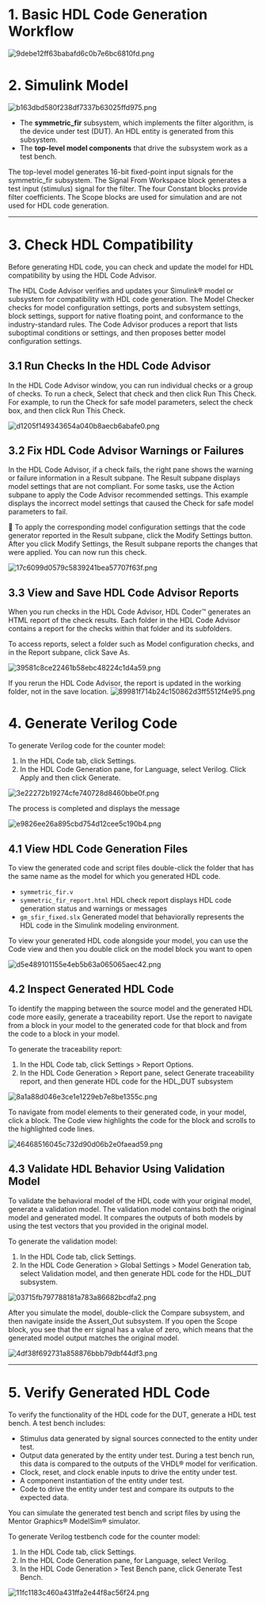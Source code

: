 

# 1. Basic HDL Code Generation Workflow
![9debe12ff63babafd6c0b7e6bc6810fd.png](./_resources/9debe12ff63babafd6c0b7e6bc6810fd.png)

# 2. Simulink Model

![b163dbd580f238df7337b63025ffd975.png](./_resources/b163dbd580f238df7337b63025ffd975.png)

- The **symmetric_fir** subsystem, which implements the filter algorithm, is the device under test (DUT). An HDL entity is generated from this subsystem.
- The **top-level model components** that drive the subsystem work as a test bench.

The top-level model generates 16-bit fixed-point input signals for the symmetric_fir subsystem. The Signal From Workspace block generates a test input (stimulus) signal for the filter. The four Constant blocks provide filter coefficients. The Scope blocks are used for simulation and are not used for HDL code generation.

* * * 

# 3. Check HDL Compatibility
Before generating HDL code, you can check and update the model for HDL compatibility by using the HDL Code Advisor. 

The HDL Code Advisor verifies and updates your Simulink® model or subsystem for compatibility with HDL code generation. The Model Checker checks for model configuration settings, ports and subsystem settings, block settings, support for native floating point, and conformance to the industry-standard rules. The Code Advisor produces a report that lists suboptimal conditions or settings, and then proposes better model configuration settings.

## 3.1 Run Checks In the HDL Code Advisor
In the HDL Code Advisor window, you can run individual checks or a group of checks. To run a check, Select that check and then click Run This Check. For example, to run the Check for safe model parameters, select the check box, and then click Run This Check.

![d1205f149343654a040b8aecb6abafe0.png](./_resources/d1205f149343654a040b8aecb6abafe0.png)

## 3.2 Fix HDL Code Advisor Warnings or Failures

In the HDL Code Advisor, if a check fails, the right pane shows the warning or failure information in a Result subpane. The Result subpane displays model settings that are not compliant. For some tasks, use the Action subpane to apply the Code Advisor recommended settings. This example displays the incorrect model settings that caused the Check for safe model parameters to fail.

:pushpin: To apply the corresponding model configuration settings that the code generator reported in the Result subpane, click the Modify Settings button. After you click Modify Settings, the Result subpane reports the changes that were applied. You can now run this check.

![17c6099d0579c5839241bea57707f63f.png](./_resources/17c6099d0579c5839241bea57707f63f.png)

## 3.3 View and Save HDL Code Advisor Reports
When you run checks in the HDL Code Advisor, HDL Coder™ generates an HTML report of the check results. Each folder in the HDL Code Advisor contains a report for the checks within that folder and its subfolders.

To access reports, select a folder such as Model configuration checks, and in the Report subpane, click Save As.

![39581c8ce22461b58ebc48224c1d4a59.png](./_resources/39581c8ce22461b58ebc48224c1d4a59.png)

If you rerun the HDL Code Advisor, the report is updated in the working folder, not in the save location.
![89981f714b24c150862d3ff5512f4e95.png](./_resources/89981f714b24c150862d3ff5512f4e95.png)


# 4. Generate Verilog Code 
To generate Verilog code for the counter model:
1. In the HDL Code tab, click Settings.
2. In the HDL Code Generation pane, for Language, select Verilog. Click Apply and then click Generate.

![3e22272b19274cfe740728d8460bbe0f.png](./_resources/3e22272b19274cfe740728d8460bbe0f.png)

The process is completed and displays the message

![e9826ee26a895cbd754d12cee5c190b4.png](./_resources/e9826ee26a895cbd754d12cee5c190b4.png)

## 4.1 View HDL Code Generation Files
 To view the generated code and script files double-click the folder that has the same name as the model for which you generated HDL code.
 
 - `symmetric_fir.v`
 - `symmetric_fir_report.html` HDL check report displays HDL code generation status and warnings or messages
 - `gm_sfir_fixed.slx` Generated model that behaviorally represents the HDL code in the Simulink modeling environment.

To view your generated HDL code alongside your model, you can use the Code view and then you double click on the model block you want to open 

![d5e489101155e4eb5b63a065065aec42.png](./_resources/d5e489101155e4eb5b63a065065aec42.png)

## 4.2 Inspect Generated HDL Code
To identify the mapping between the source model and the generated HDL code more easily, generate a traceability report. Use the report to navigate from a block in your model to the generated code for that block and from the code to a block in your model.

To generate the traceability report:
1. In the HDL Code tab, click Settings > Report Options.
2. In the HDL Code Generation > Report pane, select Generate traceability report, and then generate HDL code for the HDL_DUT subsystem

![8a1a88d046e3ce1e1229eb7e8be1355c.png](./_resources/8a1a88d046e3ce1e1229eb7e8be1355c.png)

To navigate from model elements to their generated code, in your model, click a block. The Code view highlights the code for the block and scrolls to the highlighted code lines.

![46468516045c732d90d06b2e0faead59.png](./_resources/46468516045c732d90d06b2e0faead59.png)

## 4.3 Validate HDL Behavior Using Validation Model
To validate the behavioral model of the HDL code with your original model, generate a validation model. The validation model contains both the original model and generated model. It compares the outputs of both models by using the test vectors that you provided in the original model.

To generate the validation model:
1. In the HDL Code tab, click Settings.
2. In the HDL Code Generation > Global Settings > Model Generation tab, select Validation model, and then generate HDL code for the HDL_DUT subsystem.

![03715fb797788181a783a86682bcdfa2.png](./_resources/03715fb797788181a783a86682bcdfa2.png)


After you simulate the model, double-click the Compare subsystem, and then navigate inside the Assert_Out subsystem. If you open the Scope block, you see that the err signal has a value of zero, which means that the generated model output matches the original model.

![4df38f692731a858876bbb79dbf44df3.png](./_resources/4df38f692731a858876bbb79dbf44df3.png)

* * *
# 5. Verify Generated HDL Code
To verify the functionality of the HDL code for the DUT, generate a HDL test bench. A test bench includes:

- Stimulus data generated by signal sources connected to the entity under test.
- Output data generated by the entity under test. During a test bench run, this data is compared to the outputs of the VHDL® model for verification.
- Clock, reset, and clock enable inputs to drive the entity under test.
- A component instantiation of the entity under test.
- Code to drive the entity under test and compare its outputs to the expected data.

You can simulate the generated test bench and script files by using the Mentor Graphics® ModelSim® simulator.

To generate Verilog testbench code for the counter model:

1. In the HDL Code tab, click Settings.
2. In the HDL Code Generation pane, for Language, select Verilog.
3. In the HDL Code Generation > Test Bench pane, click Generate Test Bench.

![11fc1183c460a431ffa2e44f8ac56f24.png](./_resources/11fc1183c460a431ffa2e44f8ac56f24.png)



